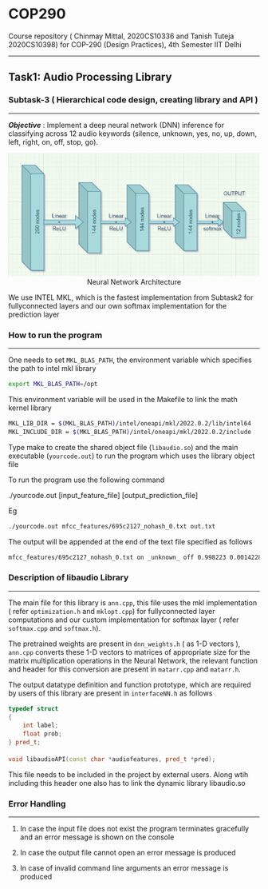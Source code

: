 # COP290
Course repository ( Chinmay Mittal, 2020CS10336 and Tanish Tuteja 2020CS10398) for COP-290  (Design Practices), 4th Semester IIT Delhi

---

## Task1: Audio Processing Library

### Subtask-3 ( Hierarchical code design, creating library and API )

--- 

***Objective*** : Implement a deep neural network (DNN) inference for classifying across 12 audio keywords (silence, unknown, yes, no, up, down, left, right, on, off, stop, go). 

<p align="center">
<img src="images/nn.png" width="600"><br>
Neural Network Architecture 
</p>

We use INTEL MKL, which is the fastest implementation from Subtask2 for fullyconnected layers and our own softmax implementation for the prediction layer

### How to run the program 
 ---

One needs to set ```MKL_BLAS_PATH```, the environment variable which specifies the path to intel mkl library

```bash
export MKL_BLAS_PATH=/opt
```



This environment variable will be used in the Makefile to link the math kernel library 

```bash
MKL_LIB_DIR = $(MKL_BLAS_PATH)/intel/oneapi/mkl/2022.0.2/lib/intel64
MKL_INCLUDE_DIR = $(MKL_BLAS_PATH)/intel/oneapi/mkl/2022.0.2/include
```

Type make to create the shared object file  (```libaudio.so```) and the main executable (```yourcode.out```) to run the program which uses the library object file 

To run the program use the following command 

./yourcode.out [input_feature_file] [output_prediction_file]

Eg
```bash
./yourcode.out mfcc_features/695c2127_nohash_0.txt out.txt
```

The output will be appended at the end of the text file specified as follows 

```txt
mfcc_features/695c2127_nohash_0.txt on _unknown_ off 0.998223 0.00142287 0.000338539 

```

### Description of libaudio Library 
---

The main file for this library is ```ann.cpp```, this file uses the mkl implementation ( refer ```optimization.h``` and ```mklopt.cpp```) for fullyconnected layer computations and our custom implementation for softmax layer ( refer ```softmax.cpp``` and ```softmax.h```). 

The pretrained weights are present in ```dnn_weights.h``` ( as 1-D vectors ), ```ann.cpp``` converts these 1-D vectors to matrices of appropriate size for the matrix multiplication operations in the Neural Network, the relevant function and header for this conversion are present in ```matarr.cpp``` and ```matarr.h```.

The output datatype definition and function prototype, which are required by users of this library are present in ```interfaceNN.h``` as follows

```cpp
typedef struct
{
    int label;
    float prob;
} pred_t;

void libaudioAPI(const char *audiofeatures, pred_t *pred);


```

This file needs to be included in the project by external users. Along wtih including this header one also has to link the dynamic library libaudio.so

### Error Handling 
---

1. In case the input file does not exist the program terminates gracefully and an error message is shown on the console 

2. In case the output file cannot open an error message is produced

3. In case of invalid command line arguments an error message is produced